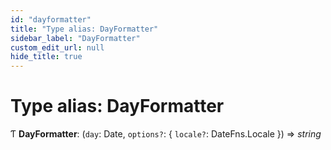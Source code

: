 ```yaml
---
id: "dayformatter"
title: "Type alias: DayFormatter"
sidebar_label: "DayFormatter"
custom_edit_url: null
hide_title: true
---
```


# Type alias: DayFormatter

Ƭ **DayFormatter**: (`day`: Date, `options?`: { `locale?`: DateFns.Locale  }) => *string*

